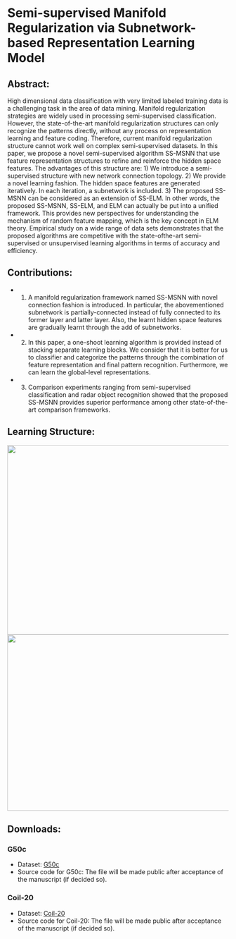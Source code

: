 # Semi-supervised Manifold Regularization via Subnetwork-based Representation Learning Model

## Abstract:
High dimensional data classification with very limited labeled training data is a challenging task in the area of data mining. Manifold regularization strategies are widely used in processing semi-supervised classification. However, the state-of-the-art manifold regularization structures can only recognize the patterns directly, without any process on representation learning and feature coding.
Therefore, current manifold regularization structure cannot work well on complex semi-supervised datasets. In this paper, we propose a novel semi-supervised algorithm SS-MSNN that use feature representation structures to refine and reinforce the hidden space features. The advantages of this structure are: 1) We introduce a semi-supervised structure with new network connection topology. 2) We provide a novel learning fashion. The hidden space features are generated iteratively. In each iteration, a subnetwork is included. 3) The proposed SS-MSNN can be considered as an extension of SS-ELM. In other words, the proposed SS-MSNN, SS-ELM, and ELM can actually be put into a unified framework. This provides new perspectives for understanding the mechanism of random feature mapping, which is the key concept in ELM theory. Empirical study on a wide range of data sets demonstrates that the proposed algorithms are competitive with the state-ofthe-art semi-supervised or unsupervised learning algorithms in terms of accuracy and efficiency.

## Contributions:
* 1) A manifold regularization framework named SS-MSNN with novel connection fashion is introduced. In particular, the abovementioned subnetwork is partially-connected instead of fully connected to its former layer and latter layer. Also, the learnt hidden space features are gradually learnt through the add of subnetworks. 

* 2) In this paper, a one-shoot learning algorithm is provided instead of stacking separate learning blocks. We consider that it is better for us to classifier and categorize the patterns through the combination of feature representation and final pattern recognition. Furthermore, we can learn the global-level representations. 

* 3) Comparison experiments ranging from semi-supervised classification and radar object recognition showed that the proposed SS-MSNN provides superior performance among other state-of-the-art comparison frameworks. 

## Learning Structure:

<img src="https://github.com/wandongzhang/SS-MSNN/blob/master/1.png" width="1200" height="430" />

<img src="https://github.com/wandongzhang/SS-MSNN/blob/master/2.png" width="1200" height="400" />

## Downloads:
### G50c
* Dataset: [G50c](https://drive.google.com/open?id=1BHjJ1TBgqHVYOs4Ar7MNjUNcba8a79hV)
* Source code for G50c: The file will be made public after acceptance of the manuscript (if decided so).

### Coil-20
* Dataset: [Coil-20](https://drive.google.com/open?id=1PaQdvhdfm19v699huslKt1MS5zSurZsd)
* Source code for Coil-20: The file will be made public after acceptance of the manuscript (if decided so).

